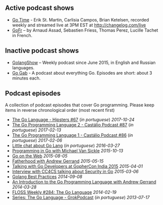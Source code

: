 ## Active podcast shows
* [Go Time](http://gotime.fm) - Erik St. Martin, Carlisia Campos, Brian Ketelsen, recorded weekly and streamed live at 3PM EST at http://changelog.com/live
* [GoFr](https://soundcloud.com/arnaud-assad/sets/gofr) – by Arnaud Assad, Sebastien Friess, Thomas Perez, Lucille Tachet in French.

## Inactive podcast shows
* [GolangShow](http://golangshow.com/) – Weekly podcast since June 2015, in English and Russian languages.
* [Go Gab](https://www.briefs.fm/go-gab) - A podcast about everything Go. Episodes are short: about 3 minutes each.


## Podcast episodes
A collection of podcast episodes that cover Go programming. Please keep items in reverse chronological order (most recent first)
* [The Go Language - Hipsters #67](https://hipsters.tech/linguagem-go-hipsters-67/) (_in portuguese_) _2017-10-24_
* [The Go Programming Language 2 - Castálio Podcast #87](http://castalio.info/episodio-87-linguagem-de-programacao-go-parte-2.html) (_in portuguese_) _2017-02-13_
* [The Go Programming Language 1 - Castálio Podcast #86](http://castalio.info/episodio-86-linguagem-de-programacao-go-parte-1.html) (_in portuguese_) _2017-02-06_
* [Little chat about Go Lang](https://soundcloud.com/rdshipit/capycast-2-golang) (_in portuguese_) _2016-03-27_
* [Programming in Go with Michael Van Sickle](https://www.dotnetrocks.com/?show=1203) _2015-10-13_
* [Go on the Web](http://thewebplatform.libsyn.com/55-go-on-the-web) _2015-08-05_
* [Fatherhood with Andrew Gerrand](http://beatsryetypes.com/episodes/2015/05/18/episode-16-fatherhood-with-andrew-gerrand.html) _2015-05-15_
* [Talking with Go Developers at GopherCon India 2015](https://soundcloud.com/thenewstackanalysts/show-33-gophercon-india-2015) _2015-04-01_
* [Interview with CC4CS talking about Security in Go](https://go.unicorn.tv/podcasts/interview-with-cc4cs-talking-about-security-in-go) _2015-03-06_
* [Golang Best Practices](https://go.unicorn.tv/podcasts/golang-best-practices) _2014-09-08_
* [An Introduction to the Go Programming Language with Andrew Gerrand](http://hanselminutes.com/416/an-introduction-to-the-go-programming-language-with-andrew-gerrand) _2014-03-28_
* [FLOSS Weekly #284: The Go Language](https://twit.tv/shows/floss-weekly/episodes/284) _2014-02-19_
* [Series: The Go Language - GrokPodcast](http://www.grokpodcast.com/series/a-linguagem-go/) (_in portuguese_) _2013-07-17_